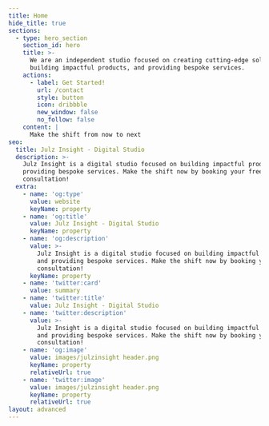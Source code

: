 ```yaml
---
title: Home
hide_title: true
sections:
  - type: hero_section
    section_id: hero
    title: >-
      We are an independent studio focused on creating cutting-edge solutions,
      building impactful products, and providing bespoke services.
    actions:
      - label: Get Started!
        url: /contact
        style: button
        icon: dribbble
        new_window: false
        no_follow: false
    content: |
      Make the shift from now to next
seo:
  title: Julz Insight - Digital Studio
  description: >-
    Julz Insight is a digital studio focused on building impactful products and
    providing bespoke services. Make the shift now by booking your free
    consultation!
  extra:
    - name: 'og:type'
      value: website
      keyName: property
    - name: 'og:title'
      value: Julz Insight - Digital Studio
      keyName: property
    - name: 'og:description'
      value: >-
        Julz Insight is a digital studio focused on building impactful products
        and providing bespoke services. Make the shift now by booking your free
        consultation!
      keyName: property
    - name: 'twitter:card'
      value: summary
    - name: 'twitter:title'
      value: Julz Insight - Digital Studio
    - name: 'twitter:description'
      value: >-
        Julz Insight is a digital studio focused on building impactful products
        and providing bespoke services. Make the shift now by booking your free
        consultation!
    - name: 'og:image'
      value: images/julzinsight header.png
      keyName: property
      relativeUrl: true
    - name: 'twitter:image'
      value: images/julzinsight header.png
      keyName: property
      relativeUrl: true
layout: advanced
---
```

